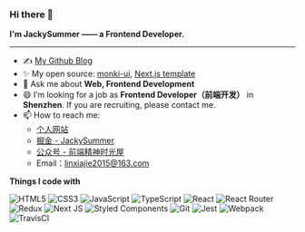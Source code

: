 ### Hi there 👋

**I'm JackySummer —— a Frontend Developer.**

---

- ✍️ [My Github Blog](https://github.com/Jacky-Summer/personal-blog)
- ✨ My open source: [monki-ui](https://github.com/Jacky-Summer/monki-ui), [Next.js template](https://github.com/Jacky-Summer/nextjs-ts-antd-redux-storybook-starter)
- 💬 Ask me about **Web, Frontend Development**
- 😄 I’m looking for a job as **Frontend Developer（前端开发）** in **Shenzhen**. If you are recruiting, please contact me.
- 📫 How to reach me:
  - [个人网站](https://jacky-summer.github.io)
  - [掘金 - JackySummer](https://juejin.cn/user/1257497033714477)
  - [公众号 - 前端精神时光屋](https://github.com/Jacky-Summer/personal-blog/raw/master/%E5%9B%BE%E7%89%87%E6%96%87%E4%BB%B6/tencent-account.png)
  - Email：linxiajie2015@163.com

**Things I code with**

<p>
  <img alt="HTML5" src="https://img.shields.io/badge/html5%20-%23E34F26.svg?&style=for-the-badge&logo=html5&logoColor=white"/>
  <img alt="CSS3" src="https://img.shields.io/badge/css3%20-%231572B6.svg?&style=for-the-badge&logo=css3&logoColor=white"/>
  <img alt="JavaScript" src="https://img.shields.io/badge/javascript%20-%23323330.svg?&style=for-the-badge&logo=javascript&logoColor=%23F7DF1E"/>
  <img alt="TypeScript" src="https://img.shields.io/badge/typescript%20-%23007ACC.svg?&style=for-the-badge&logo=typescript&logoColor=white"/>
  <img alt="React" src="https://img.shields.io/badge/react%20-%2320232a.svg?&style=for-the-badge&logo=react&logoColor=%2361DAFB"/>
  <img alt="React Router" src="https://img.shields.io/badge/React_Router-CA4245?style=for-the-badge&logo=react-router&logoColor=white" />
  <img alt="Redux" src="https://img.shields.io/badge/redux%20-%23593d88.svg?&style=for-the-badge&logo=redux&logoColor=white"/>
  <img alt="Next JS" src="https://img.shields.io/badge/next%20js%20-%23000000.svg?&style=for-the-badge&logo=next.js&logoColor=white"/>
  <img alt="Styled Components" src="https://img.shields.io/badge/styled--components-DB7093?style=for-the-badge&logo=styled-components&logoColor=white"/>
  <img alt="Git" src="https://img.shields.io/badge/Git-F05032?style=for-the-badge&logo=git&logoColor=white" />
  <img alt="Jest" src="https://img.shields.io/badge/-jest-%23C21325?&style=for-the-badge&logo=jest&logoColor=white"/>
  <img alt="Webpack" src="https://img.shields.io/badge/webpack%20-%238DD6F9.svg?&style=for-the-badge&logo=webpack&logoColor=black" />
  <img alt="TravisCI" src="https://img.shields.io/badge/travisci%20-%232B2F33.svg?&style=for-the-badge&logo=travis&logoColor=white"/>
</p>

<!-- ![](https://github-readme-stats.vercel.app/api?username=Jacky-Summer&show_icons=true&include_all_commits=true&theme=tokyonight&hide=issues) -->

<!--
**Jacky-Summer/Jacky-Summer** is a ✨ _special_ ✨ repository because its `README.md` (this file) appears on your GitHub profile.

Here are some ideas to get you started:

- 🔭 I’m currently working on ...
- 🌱 I’m currently learning ...
- 👯 I’m looking to collaborate on ...
- 🤔 I’m looking for help with ...
- 💬 Ask me about ...
- 📫 How to reach me: ...
- 😄 Pronouns: ...
- ⚡ Fun fact: ...
-->
